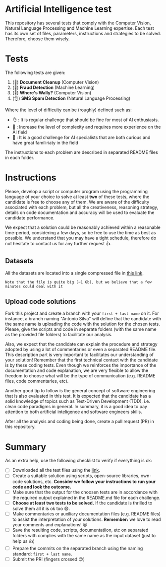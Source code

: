 # Artificial Intelligence test

This repository has several tests that comply with the Computer Vision, Natural Language Processing and Machine Learning expertise. Each test has its own set of files, parameters, instructions and strategies to be solved. Therefore, choose them wisely.

# Tests

The following tests are given:

1. (:muscle:) **Document Cleanup** (Computer Vision)
2. (:punch:) **Fraud Detection** (Machine Learning)
3. (:muscle:) **Where's Wally?** (Computer Vision)
4. (:ok_hand:) **SMS Spam Detection** (Natural Language Processing)

Where the level of difficulty can be (roughly) defined such as:

- :ok_hand: : It is regular challenge that should be fine for most of AI enthusiasts.
- :muscle: : Increase the level of complexity and requires more experience on the AI field
- :punch: : It is a good challenge for AI specialists that are both curious and have great familiriaty in the field

The instructions to each problem are described in separated README files in each folder.

# Instructions

Please, develop a script or computer program using the programming language of your choice to solve at least **two** of these tests, where the candidate is free to choose any of them. We are aware of the difficulty associated with each problem, but all the creativeness, reasoning strategy, details on code documentation and accuracy will be used to evaluate the candidate performance.

We expect that a solution could be reasonably achieved within a reasonable time-period, considering a few days, so be free to use the time as best as possible. We understand that you may have a tight schedule, therefore do not hesitate to contact us for any further request :+1:.

## Datasets

All the datasets are located into a single compressed file in [this link](https://drive.google.com/file/d/1LhH_5ULfyrobD60SZqIfoI56eV3HuDNI/view?usp=sharing). 

    Note that the file is quite big (~1 Gb), but we believe that a few minutes could deal with it


## Upload code solutions

Fork this project and create a branch with your `first + last name` on it. For instance, a branch naming "Antonio Silva" will define that the candidate with the same name is uploading the code with the solution for the chosen tests. Please, give the scripts and code in separate folders (with the same name as the provided file folders) to facilitate our analysis. 

Also, we expect that the candidate can explain the procedure and strategy adopted by using a lot of commentaries or even a separated README file. This description part is very important to facilitates our understanding of your solution! Remember that the first technical contact with the candidate is by these coding tests. Even though we reinforces the importance of the documentation and code explanation, we are very flexible to allow the freedom to choose what will be the type of communication (e.g. README files, code commentaries, etc). 

Another good tip to follow is the general concept of software engineering that is also evaluated in this test. It is expected that the candidate has a solid knowledge of topics such as Test-Driven Development (TDD), i.e. clean code paradigms in general. In summary, it is a good idea to pay attention to both artificial inteligence and software engineers skills.

After all the analysis and coding being done, create a pull request (PR) in this repository.

# Summary

As an extra help, use the following checklist to verify if everything is ok:

- [ ] Downloaded all the test files using the [link](https://drive.google.com/file/d/1hAyIlI8NjvG8dkm8hmAe3URf2v9Tlfz-/view?usp=sharing).
- [ ] Create a suitable solution using scripts, open-source libraries, own-code solutions, etc. **Consider we follow your instructions to run your code and look the outcome.**
- [ ] Make sure that the output for the choosen tests are in accordance with the required output explained in the README.md file for each challenge.
- [ ] **Choose at least two tests to be solved.** If the candidate is thrilled to solve them all it is ok too :smile:.
- [ ] Make commentaries or auxiliary documentation files (e.g. README files) to assist the interpretation of your solutions. **Remember:** we love to read your comments and explanations! :heart_eyes:
- [ ] Save the resulting code, scripts, documentatiion, etc on separated folders with complies with the same name as the input dataset (just to help us :+1:)
- [ ] Prepare the commits on the separated branch using the naming standard: `first + last name`.
- [ ] Submit the PR! (fingers crossed :blush:)

